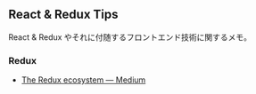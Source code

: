 React & Redux Tips
----------------

React & Redux やそれに付随するフロントエンド技術に関するメモ。


### Redux

- [The Redux ecosystem — Medium](https://medium.com/@denisraslov/the-redux-ecosystem-539c630ec521#.6bsqgqpf7)
